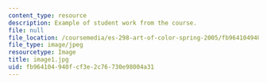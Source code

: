 ```yaml
---
content_type: resource
description: Example of student work from the course.
file: null
file_location: /coursemedia/es-298-art-of-color-spring-2005/fb964104940fcf3e2c76730e98004a31_image1.jpg
file_type: image/jpeg
resourcetype: Image
title: image1.jpg
uid: fb964104-940f-cf3e-2c76-730e98004a31
---
```


